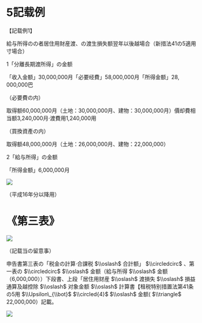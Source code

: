 # 5記载例

【記载例1】

給与所得のの者居住用財産渡、の渡生損失额翌年以後越場合（新措法41の5適用寸場合）

1「分離長期渡所得」の金额

「收入金额」30,000,000月「必要经費」58,000,000月「所得金额」28, 000,000巴

（必要費の内）

取得额60,000,000月（土地：30,000,000月、建物：30,000,000月）價却費相当额3,240,000月·渡費用1,240,000用

（買換資產の内）

取得额48,000,000月（土地：26,000,000月、建物：22,000,000）

2「給与所得」の金额

「所得金额」6,000,000月

![](https://www.nta.go.jp/tmp/0e6a72bb-a616-41fb-9650-f4aa25cd0e7c/images/72fd9ffb023c93763b57277d24827c8249caecc76e679c5ace3b878ab7b6b5ec.jpg)

（平成16年分以降用）

# 《第三表》

![](https://www.nta.go.jp/tmp/0e6a72bb-a616-41fb-9650-f4aa25cd0e7c/images/8dd9a59786776cbf5fe9b6b8b0d55b56650f690a5e78b0e966c62be2a18221bb.jpg)

（記载当の留意事）

申告書第三表の「税金の計算·合課税 $\\oslash$ 合計额」 $\\circledcirc$ 、第一表の $\\circledcirc$ $\\oslash$ 金额（給与所得 $\\oslash$ 金额（6,000,000））下段書、上段「居住用财産 $\\oslash$ 渡損失 $\\oslash$ 損益通算及越控除 $\\oslash$ 对象金额 $\\oslash$ 計算書【租税特别措置法第41条の5用 $\\Upsilon\_{\\bot}$ $\\circled{4}$ $\\oslash$ 金额( $\\triangle$ 22,000,000）記載。

![](https://www.nta.go.jp/tmp/0e6a72bb-a616-41fb-9650-f4aa25cd0e7c/images/f0cb389515fd173ae651e284d3f0423a6149453e8235bca7c7c0d7872eb8d039.jpg)